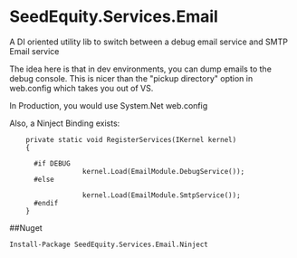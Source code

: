 SeedEquity.Services.Email
============

A DI oriented utility lib to switch between a debug email service and SMTP Email service

The idea here is that in dev environments, you can dump emails to the debug console.  This is nicer than the "pickup directory" option in web.config which takes you out of VS.


In Production, you would use System.Net web.config

Also, a Ninject Binding exists:

        private static void RegisterServices(IKernel kernel)
        {

          #if DEBUG
                      kernel.Load(EmailModule.DebugService());
          #else
          
                      kernel.Load(EmailModule.SmtpService());
          #endif 
        }

##Nuget

`Install-Package SeedEquity.Services.Email.Ninject`
